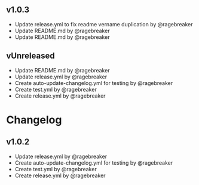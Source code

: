 ## v1.0.3

- Update release.yml to fix readme vername duplication by @ragebreaker
- Update README.md by @ragebreaker
- Update README.md by @ragebreaker


## vUnreleased

- Update README.md by @ragebreaker
- Update release.yml by @ragebreaker
- Create auto-update-changelog.yml for testing by @ragebreaker
- Create test.yml by @ragebreaker
- Create release.yml by @ragebreaker


# Changelog

## v1.0.2

- Update release.yml by @ragebreaker
- Create auto-update-changelog.yml for testing by @ragebreaker
- Create test.yml by @ragebreaker
- Create release.yml by @ragebreaker

